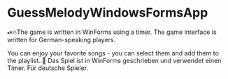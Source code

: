 # GuessMelodyWindowsFormsApp

⏯🔥The game is written in WinForms using a timer.
The game interface is written for German-speaking players. 

You can enjoy your favorite songs - you can select them and add them to the playlist..🎼
Das Spiel ist in WinForms geschrieben und verwendet einen Timer. Für deutsche Spieler.

